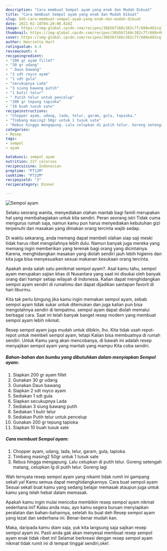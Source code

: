 ```yaml
---
description: "Cara membuat Sempol ayam yang enak dan Mudah Dibuat"
title: "Cara membuat Sempol ayam yang enak dan Mudah Dibuat"
slug: 645-cara-membuat-sempol-ayam-yang-enak-dan-mudah-dibuat
date: 2021-02-18T04:20:06.816Z
image: https://img-global.cpcdn.com/recipes/36b5b7166c382c7f/680x482cq70/sempol-ayam-foto-resep-utama.jpg
thumbnail: https://img-global.cpcdn.com/recipes/36b5b7166c382c7f/680x482cq70/sempol-ayam-foto-resep-utama.jpg
cover: https://img-global.cpcdn.com/recipes/36b5b7166c382c7f/680x482cq70/sempol-ayam-foto-resep-utama.jpg
author: Henrietta Hart
ratingvalue: 4.4
reviewcount: 4
recipeingredient:
- "200 gr ayam fillet"
- "30 gr udang"
- " Daun bawang"
- "2 sdt royco ayam"
- "1 sdt gula"
- "secukupnya Lada"
- "3 siung bawang putih"
- "1 butir telur"
- " Putih telur untuk pencelup"
- "200 gr tepung tapioka"
- "10 buah tusuk sate"
recipeinstructions:
- "Chopper ayam, udang, lada, telur, garam, gula, tapioka."
- "Timbang masing2 50gr untuk 1 tusuk sate"
- "Rebus hingga mengapung. Lalu celupkan di putih telur. Goreng setengah matang, celupkan lg di putih telur. Goreng lagi"
categories:
- Resep
tags:
- sempol
- ayam

katakunci: sempol ayam 
nutrition: 227 calories
recipecuisine: Indonesian
preptime: "PT12M"
cooktime: "PT32M"
recipeyield: "3"
recipecategory: Dinner

---
```



![Sempol ayam](https://img-global.cpcdn.com/recipes/36b5b7166c382c7f/680x482cq70/sempol-ayam-foto-resep-utama.jpg)

Selaku seorang wanita, menyediakan olahan mantab bagi famili merupakan hal yang membahagiakan untuk kita sendiri. Peran seorang istri Tidak cuma mengurus rumah saja, namun kamu pun harus menyediakan kebutuhan gizi terpenuhi dan masakan yang dimakan orang tercinta wajib sedap.

Di waktu  sekarang, anda memang dapat membeli olahan siap saji meski tidak harus ribet mengolahnya lebih dulu. Namun banyak juga mereka yang memang ingin memberikan yang terenak bagi orang yang dicintainya. Karena, menghidangkan masakan yang diolah sendiri jauh lebih higienis dan kita juga bisa menyesuaikan sesuai makanan kesukaan orang tercinta. 



Apakah anda salah satu penikmat sempol ayam?. Asal kamu tahu, sempol ayam merupakan sajian khas di Nusantara yang saat ini disukai oleh banyak orang dari hampir setiap wilayah di Indonesia. Kalian dapat menghidangkan sempol ayam sendiri di rumahmu dan dapat dijadikan santapan favorit di hari liburmu.

Kita tak perlu bingung jika kamu ingin memakan sempol ayam, sebab sempol ayam tidak sukar untuk ditemukan dan juga kalian pun bisa mengolahnya sendiri di tempatmu. sempol ayam dapat diolah memalui berbagai cara. Saat ini telah banyak banget resep modern yang membuat sempol ayam lebih nikmat.

Resep sempol ayam juga mudah untuk dibikin, lho. Kita tidak usah repot-repot untuk membeli sempol ayam, tetapi Kalian bisa membuatnya di rumah sendiri. Untuk Kamu yang akan mencobanya, di bawah ini adalah resep menyajikan sempol ayam yang mantab yang mampu Kita coba sendiri.

<!--inarticleads1-->

##### Bahan-bahan dan bumbu yang dibutuhkan dalam menyiapkan Sempol ayam:

1. Siapkan 200 gr ayam fillet
1. Gunakan 30 gr udang
1. Gunakan  Daun bawang
1. Siapkan 2 sdt royco ayam
1. Sediakan 1 sdt gula
1. Siapkan secukupnya Lada
1. Sediakan 3 siung bawang putih
1. Sediakan 1 butir telur
1. Sediakan  Putih telur untuk pencelup
1. Gunakan 200 gr tepung tapioka
1. Siapkan 10 buah tusuk sate




<!--inarticleads2-->

##### Cara membuat Sempol ayam:

1. Chopper ayam, udang, lada, telur, garam, gula, tapioka.
1. Timbang masing2 50gr untuk 1 tusuk sate
1. Rebus hingga mengapung. Lalu celupkan di putih telur. Goreng setengah matang, celupkan lg di putih telur. Goreng lagi




Wah ternyata resep sempol ayam yang nikamt tidak rumit ini gampang sekali ya! Kamu semua dapat menghidangkannya. Cara buat sempol ayam Sesuai sekali buat kamu yang sedang belajar memasak ataupun juga untuk kamu yang telah hebat dalam memasak.

Apakah kamu ingin mulai mencoba membikin resep sempol ayam nikmat sederhana ini? Kalau anda mau, ayo kamu segera buruan menyiapkan peralatan dan bahan-bahannya, setelah itu buat deh Resep sempol ayam yang lezat dan sederhana ini. Benar-benar mudah kan. 

Maka, daripada kamu diam saja, yuk kita langsung saja sajikan resep sempol ayam ini. Pasti anda gak akan menyesal membuat resep sempol ayam enak tidak ribet ini! Selamat berkreasi dengan resep sempol ayam nikmat tidak rumit ini di tempat tinggal sendiri,oke!.

